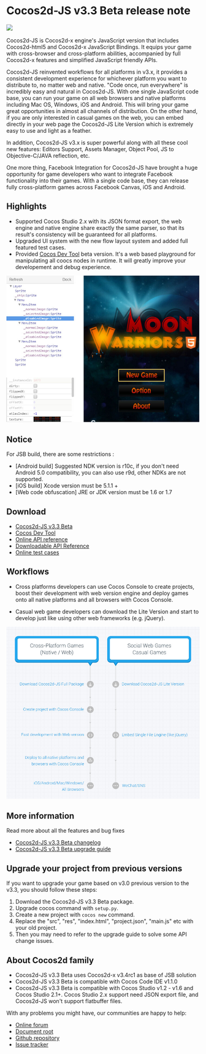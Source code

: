 # Cocos2d-JS v3.3 Beta release note

<img src="http://files.cocos2d-x.org/images/orgsite/logo.png" height=180> 

Cocos2d-JS is Cocos2d-x engine's JavaScript version that includes Cocos2d-html5 and Cocos2d-x JavaScript Bindings. It equips your game with cross-browser and cross-platform abilities, accompanied by full Cocos2d-x features and simplified JavaScript friendly APIs.

Cocos2d-JS reinvented workflows for all platforms in v3.x, it provides a consistent development experience for whichever platform you want to distribute to, no matter web and native. "Code once, run everywhere" is incredibly easy and natural in Cocos2d-JS. With one single JavaScript code base, you can run your game on all web browsers and native platforms including Mac OS, Windows, iOS and Android. This will bring your game great opportunities in almost all channels of distribution. On the other hand, if you are only interested in casual games on the web, you can embed directly in your web page the Cocos2d-JS Lite Version which is extremely easy to use and light as a feather.

In addition, Cocos2d-JS v3.x is super powerful along with all these cool new features: Editors Support, Assets Manager, Object Pool, JS to Objective-C/JAVA reflection, etc.

One more thing, Facebook Integration for Cocos2d-JS have brought a huge opportunity for game developers who want to integrate Facebook functionality into their games. With a single code base, they can release fully cross-platform games across Facebook Canvas, iOS and Android.

## Highlights

* Supported Cocos Studio 2.x with its JSON format export, the web engine and native engine share exactly the same parser, so that its result's consistency will be guaranteed for all platforms.
* Upgraded UI system with the new flow layout system and added full featured test cases.
* Provided [Cocos Dev Tool](http://h5.cocoachina.com/static/cocos-devtools/) beta version. It's a web based playground for manipulating all coocs nodes in runtime. It will greatly improve your developement and debug experience.

![](../../res/devtool.jpg)

## Notice

For JSB build, there are some restrictions :

- [Android build] Suggested NDK version is r10c, if you don't need Android 5.0 compatibility, you can also use r9d, other NDKs are not supported.
- [iOS build] Xcode version must be 5.1.1 +
- [Web code obfuscation] JRE or JDK version must be 1.6 or 1.7

## Download

- [Cocos2d-JS v3.3 Beta](http://www.cocos2d-x.org/filedown/cocos2d-js-v3.2-beta.zip)
- [Cocos Dev Tool](http://h5.cocoachina.com/static/cocos-devtools/)
- [Online API reference](http://www.cocos2d-x.org/wiki/reference/)
- [Downloadable API Reference](http://www.cocos2d-x.org/filedown/Cocos2d-JS-v3.3-Beta-API.zip)
- [Online test cases](http://cocos2d-x.org/js-tests/)

## Workflows

- Cross platforms developers can use Cocos Console to create projects, boost their development with web version engine and deploy games onto all native platforms and all browsers with Cocos Console.

- Casual web game developers can download the Lite Version and start to develop just like using other web frameworks (e.g. jQuery).

![](../../v3.0/release-note/workflows.jpg)

## More information

Read more about all the features and bug fixes

- [Cocos2d-JS v3.3 Beta changelog](http://www.cocos2d-x.org/docs/manual/framework/html5/release-notes/v3.3b/changelog/en)
- [Cocos2d-JS v3.3 Beta upgrade guide](http://www.cocos2d-x.org/docs/manual/framework/html5/release-notes/v3.3b/upgrade-guide/en)

## Upgrade your project from previous versions

If you want to upgrade your game based on v3.0 previous version to the v3.3, you should follow these steps:

1. Download the Cocos2d-JS v3.3 Beta package.
2. Upgrade cocos command with `setup.py`.
3. Create a new project with `cocos new` command.
4. Replace the "src", "res", "index.html", "project.json", "main.js" etc with your old project.
5. Then you may need to refer to the upgrade guide to solve some API change issues.

## About Cocos2d family

- Cocos2d-JS v3.3 Beta uses Cocos2d-x v3.4rc1 as base of JSB solution
- Cocos2d-JS v3.3 Beta is compatible with Cocos Code IDE v1.1.0
- Cocos2d-JS v3.3 Beta is compatible with Cocos Studio v1.2 - v1.6 and Cocos Studio 2.1+. Cocos Studio 2.x support need JSON export file, and Cocos2d-JS won't support flatbuffer files.

With any problems you might have, our communities are happy to help:

- [Online forum](http://discuss.cocos2d-x.org/category/cocos2d-x/javascript)
- [Document root](http://cocos2d-x.org/wiki/Cocos2d-JS)
- [Github repository](https://github.com/cocos2d/cocos2d-js)
- [Issue tracker](https://github.com/cocos2d/cocos2d-js/issues)